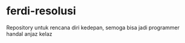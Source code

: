 # ferdi-resolusi
Repository untuk rencana diri kedepan, semoga bisa jadi programmer handal anjaz kelaz
